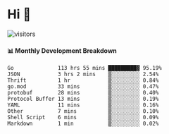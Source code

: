# Hi 👋
 
![visitors](https://visitor-badge.glitch.me/badge?page_id=sorcererxw.sorcererx)

#### 📊 Monthly Development Breakdown

<!--START_SECTION:waka-->
```text
Go              113 hrs 55 mins █████████▓ 95.19%
JSON            3 hrs 2 mins    ▒░░░░░░░░░ 2.54%
Thrift          1 hr            ▒░░░░░░░░░ 0.84%
go.mod          33 mins         ▒░░░░░░░░░ 0.47%
protobuf        28 mins         ▒░░░░░░░░░ 0.40%
Protocol Buffer 13 mins         ▒░░░░░░░░░ 0.19%
YAML            11 mins         ▒░░░░░░░░░ 0.16%
Other           7 mins          ▒░░░░░░░░░ 0.10%
Shell Script    6 mins          ▒░░░░░░░░░ 0.09%
Markdown        1 min           ▒░░░░░░░░░ 0.02%
```
<!--END_SECTION:waka-->
